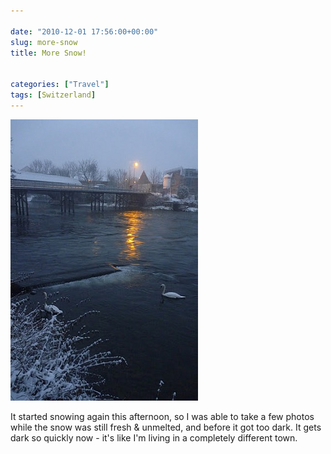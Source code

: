 ```yaml
---

date: "2010-12-01 17:56:00+00:00"
slug: more-snow
title: More Snow!


categories: ["Travel"]
tags: [Switzerland]
---
```


![More Snow](p1050734.jpg)

It started snowing again this afternoon, so I was able to take a few photos while the snow was still fresh & unmelted, and before it got too dark. It gets dark so quickly now - it's like I'm living in a completely different town.

